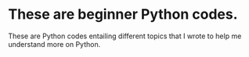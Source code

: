 # These are beginner Python codes.
These are Python codes entailing different topics that I wrote to help me understand more on Python.
